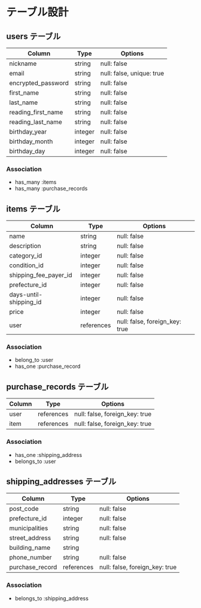 # テーブル設計

## users テーブル

| Column             | Type    | Options     |
| ------------------ | ------- | ----------- |
| nickname           | string  | null: false |
| email              | string  | null: false, unique: true |
| encrypted_password | string  | null: false |
| first_name         | string  | null: false |
| last_name          | string  | null: false |
| reading_first_name | string  | null: false |
| reading_last_name  | string  | null: false |
| birthday_year      | integer | null: false |
| birthday_month     | integer | null: false |
| birthday_day       | integer | null: false |

### Association

- has_many :items
- has_many :purchase_records

## items テーブル

| Column                  | Type       | Options     |
| ----------------------- | ---------- | ----------- |
| name                    | string     | null: false |
| description             | string     | null: false |
| category_id             | integer    | null: false |
| condition_id            | integer    | null: false |
| shipping_fee_payer_id   | integer    | null: false |
| prefecture_id           | integer    | null: false |
| days-until-shipping_id  | integer    | null: false |
| price                   | integer    | null: false |
| user                    | references | null: false, foreign_key: true |

### Association

- belong_to :user
- has_one  :purchase_record

## purchase_records テーブル

| Column         | Type       | Options     |
| -------------- | ---------- | ----------- |
| user           | references | null: false, foreign_key: true |
| item           | references | null: false, foreign_key: true |

### Association

- has_one :shipping_address
- belongs_to :user

## shipping_addresses テーブル

| Column              | Type       | Options     |
| ------------------- | ---------- | ----------- |
| post_code           | string     | null: false |
| prefecture_id       | integer    | null: false |
| municipalities      | string     | null: false |
| street_address      | string     | null: false |
| building_name       | string     |             |
| phone_number        | string     | null: false |
| purchase_record     | references | null: false, foreign_key: true |

### Association

- belongs_to :shipping_address